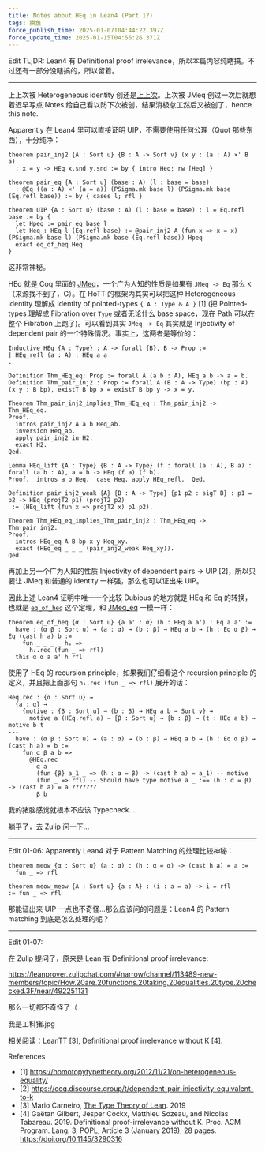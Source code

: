 ```yaml
---
title: Notes about HEq in Lean4 (Part 1?)
tags: 摸鱼
force_publish_time: 2025-01-07T04:44:22.397Z
force_update_time: 2025-01-15T04:56:26.371Z
---
```


Edit TL;DR: Lean4 有 Definitional proof irrelevance，所以本篇内容纯瞎搞。不过还有一部分没瞎搞的，所以留着。

---

上上次被 Heterogeneous identity 创还是[上上次](https://proofassistants.stackexchange.com/questions/2694/does-equality-in-sigma-x-x-x-x-implies-uip)。上次被 JMeq 创过一次后就想着迟早写点 Notes 给自己看以防下次被创，结果消极怠工然后又被创了，hence this note.

Apparently 在 Lean4 里可以直接证明 UIP，不需要使用任何公理（Quot 那些东西），十分纯净：

```lean4
theorem pair_inj2 {A : Sort u} {B : A -> Sort v} (x y : (a : A) ×' B a)
  : x = y -> HEq x.snd y.snd := by { intro Heq; rw [Heq] }

theorem pair_eq {A : Sort u} (base : A) (l : base = base)
  : @Eq ((a : A) ×' (a = a)) (PSigma.mk base l) (PSigma.mk base (Eq.refl base)) := by { cases l; rfl }

theorem UIP {A : Sort u} (base : A) (l : base = base) : l = Eq.refl base := by {
  let Hpeq := pair_eq base l
  let Heq : HEq l (Eq.refl base) := @pair_inj2 A (fun x => x = x) (PSigma.mk base l) (PSigma.mk base (Eq.refl base)) Hpeq
  exact eq_of_heq Heq
}
```

这非常神秘。

HEq 就是 Coq 里面的 [JMeq](https://coq.inria.fr/doc/v8.9/stdlib/Coq.Logic.JMeq.html)，一个广为人知的性质是如果有 `JMeq -> Eq` 那么 `K`（来源找不到了，G）。在 HoTT 的框架内其实可以把这种 Heterogeneous identity 理解成 Identity of pointed-types `{ A : Type & A }` <super>[1]</super> (把 Pointed-types 理解成 Fibration over `Type` 或者无论什么 base space，现在 Path 可以在整个 Fibration 上跑了)。可以看到其实 `JMeq -> Eq` 其实就是 Injectivity of dependent pair 的一个特殊情况。事实上，这两者是等价的：

```coq
Inductive HEq {A : Type} : A -> forall {B}, B -> Prop :=
| HEq_refl (a : A) : HEq a a
.

Definition Thm_HEq_eq: Prop := forall A (a b : A), HEq a b -> a = b.
Definition Thm_pair_inj2 : Prop := forall A (B : A -> Type) (bp : A) (x y : B bp), existT B bp x = existT B bp y -> x = y.

Theorem Thm_pair_inj2_implies_Thm_HEq_eq : Thm_pair_inj2 -> Thm_HEq_eq.
Proof.
  intros pair_inj2 A a b Heq_ab.
  inversion Heq_ab.
  apply pair_inj2 in H2.
  exact H2.
Qed.

Lemma HEq_lift {A : Type} {B : A -> Type} (f : forall (a : A), B a) : forall (a b : A), a = b -> HEq (f a) (f b).
Proof.  intros a b Heq.  case Heq. apply HEq_refl.  Qed.

Definition pair_inj2_weak {A} {B : A -> Type} {p1 p2 : sigT B} : p1 = p2 -> HEq (projT2 p1) (projT2 p2)
 := (HEq_lift (fun x => projT2 x) p1 p2).

Theorem Thm_HEq_eq_implies_Thm_pair_inj2 : Thm_HEq_eq -> Thm_pair_inj2.
Proof.
  intros HEq_eq A B bp x y Heq_xy.
  exact (HEq_eq _ _ _ (pair_inj2_weak Heq_xy)).
Qed.
```

再加上另一个广为人知的性质 Injectivity of dependent pairs -> UIP <super>[2]</super>，所以只要让 JMeq 和普通的 identity 一样强，那么也可以证出来 UIP。

因此上述 Lean4 证明中唯一一个比较 Dubious 的地方就是 HEq 和 Eq 的转换，也就是 [`eq_of_heq`](https://leanprover-community.github.io/mathlib4_docs/Init/Prelude.html#eq_of_heq) 这个定理，和 [JMeq_eq](https://coq.inria.fr/doc/v8.20/stdlib/Coq.Logic.JMeq.html) 一模一样：

```
theorem eq_of_heq {α : Sort u} {a a' : α} (h : HEq a a') : Eq a a' :=
  have : (α β : Sort u) → (a : α) → (b : β) → HEq a b → (h : Eq α β) → Eq (cast h a) b :=
    fun _ _ _ _ h₁ =>
      h₁.rec (fun _ => rfl)
  this α α a a' h rfl
```

使用了 HEq 的 recursion principle，如果我们仔细看这个 recursion principle 的定义，并且把上面那句 `h₁.rec (fun _ => rfl)` 展开的话：

```
Heq.rec : {α : Sort u} →
  {a : α} →
    {motive : {β : Sort u} → (b : β) → HEq a b → Sort v} →
      motive a (HEq.refl a) → {β : Sort u} → {b : β} → (t : HEq a b) → motive b t
---
  have : (α β : Sort u) → (a : α) → (b : β) → HEq a b → (h : Eq α β) → (cast h a) = b :=
    fun α β a b =>
      @HEq.rec
        α a
        (fun {β} a_1 _ => (h : α = β) -> (cast h a) = a_1) -- motive
        (fun _ => rfl) -- Should have type motive a _ :== (h : α = β) -> (cast h a) = a ???????
        β b
```

我的猪脑感觉就根本不应该 Typecheck...

躺平了，去 Zulip 问一下...

---

Edit 01-06:
Apparently Lean4 对于 Pattern Matching 的处理比较神秘：

```lean
theorem meow {α : Sort u} (a : α) : (h : α = α) -> (cast h a) = a :=
  fun _ => rfl

theorem meow_meow {A : Sort u} {a : A} : (i : a = a) -> i = rfl
:= fun _ => rfl
```

那能证出来 UIP 一点也不奇怪...那么应该问的问题是：Lean4 的 Pattern matching 到底是怎么处理的呢？

---

Edit 01-07:

在 Zulip 提问了，原来是 Lean 有 Definitional proof irrelevance:

https://leanprover.zulipchat.com/#narrow/channel/113489-new-members/topic/How.20are.20functions.20taking.20equalities.20type.20checked.3F/near/492251131

那么一切都不奇怪了（

我是工科猪.jpg

相关阅读：LeanTT [3], Definitional proof irrelevance without K [4].


References

- [1] https://homotopytypetheory.org/2012/11/21/on-heterogeneous-equality/
- [2] https://coq.discourse.group/t/dependent-pair-injectivity-equivalent-to-k
- [3] Mario Carneiro, [The Type Theory of Lean](https://github.com/digama0/lean-type-theory/releases). 2019 
- [4] Gaëtan Gilbert, Jesper Cockx, Matthieu Sozeau, and Nicolas Tabareau. 2019. Definitional proof-irrelevance without K. Proc. ACM Program. Lang. 3, POPL, Article 3 (January 2019), 28 pages. https://doi.org/10.1145/3290316
